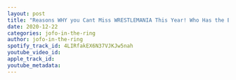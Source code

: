 ```yaml
---
layout: post
title: "Reasons WHY you Cant Miss WRESTLEMANIA This Year! Who Has the BEST SPEAR in Wrestling JOFO in the RING #2"
date: 2020-12-22
categories: jofo-in-the-ring
author: jofo-in-the-ring
spotify_track_id: 4LIRfakEX6N37VJKJw5nah
youtube_video_id: 
apple_track_id: 
youtube_metadata: 
---
```


